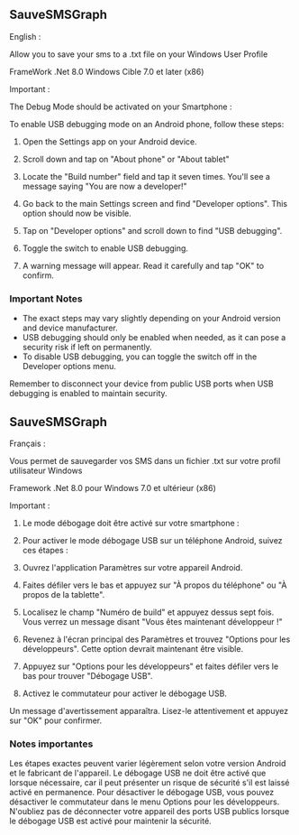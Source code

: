 ## SauveSMSGraph


English : 

Allow you to save your sms to a .txt file 
on your Windows User Profile

FrameWork .Net 8.0
Windows Cible 7.0 et later (x86)

Important :

The Debug Mode should be activated on your Smartphone :


To enable USB debugging mode on an Android phone, follow these steps:

1. Open the Settings app on your Android device.

2. Scroll down and tap on "About phone" or "About tablet"

3. Locate the "Build number" field and tap it seven times. You'll see a message saying "You are now a developer!"

4. Go back to the main Settings screen and find "Developer options". This option should now be visible.

5. Tap on "Developer options" and scroll down to find "USB debugging".

6. Toggle the switch to enable USB debugging.

7. A warning message will appear. Read it carefully and tap "OK" to confirm.

### Important Notes

- The exact steps may vary slightly depending on your Android version and device manufacturer.
- USB debugging should only be enabled when needed, as it can pose a security risk if left on permanently.
- To disable USB debugging, you can toggle the switch off in the Developer options menu.

Remember to disconnect your device from public USB ports when USB debugging is enabled to maintain security.


##





## SauveSMSGraph


Français :

Vous permet de sauvegarder vos SMS dans un fichier .txt sur votre profil utilisateur Windows

Framework .Net 8.0 pour Windows 7.0 et ultérieur (x86)

Important :

1. Le mode débogage doit être activé sur votre smartphone :

2. Pour activer le mode débogage USB sur un téléphone Android, suivez ces étapes :

3. Ouvrez l'application Paramètres sur votre appareil Android.

4. Faites défiler vers le bas et appuyez sur "À propos du téléphone" ou "À propos de la tablette".

5. Localisez le champ "Numéro de build" et appuyez dessus sept fois. Vous verrez un message disant "Vous êtes maintenant développeur !"

6. Revenez à l'écran principal des Paramètres et trouvez "Options pour les développeurs". Cette option devrait maintenant être visible.

7. Appuyez sur "Options pour les développeurs" et faites défiler vers le bas pour trouver "Débogage USB".

8. Activez le commutateur pour activer le débogage USB.

Un message d'avertissement apparaîtra. Lisez-le attentivement et appuyez sur "OK" pour confirmer.

### Notes importantes
Les étapes exactes peuvent varier légèrement selon votre version Android et le fabricant de l'appareil.
Le débogage USB ne doit être activé que lorsque nécessaire, car il peut présenter un risque de sécurité s'il est laissé activé en permanence.
Pour désactiver le débogage USB, vous pouvez désactiver le commutateur dans le menu Options pour les développeurs.
N'oubliez pas de déconnecter votre appareil des ports USB publics lorsque le débogage USB est activé pour maintenir la sécurité.


